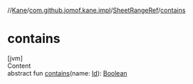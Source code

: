 //[Kane](../../index.md)/[com.github.jomof.kane.impl](../index.md)/[SheetRangeRef](index.md)/[contains](contains.md)



# contains  
[jvm]  
Content  
abstract fun [contains](contains.md)(name: [Id](../index.md#%5Bcom.github.jomof.kane.impl%2FId%2F%2F%2FPointingToDeclaration%2F%5D%2FClasslikes%2F-1179700482)): [Boolean](https://kotlinlang.org/api/latest/jvm/stdlib/kotlin/-boolean/index.html)  



